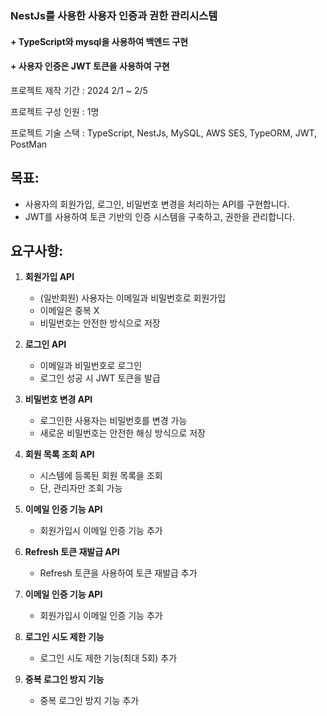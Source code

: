 ### NestJs를 사용한 사용자 인증과 권한 관리시스템

#### + TypeScript와 mysql을 사용하여 백엔드 구현

#### + 사용자 인증은 JWT 토큰을 사용하여 구현


프로젝트 제작 기간 : 2024 2/1 ~ 2/5 

프로젝트 구성 인원 : 1명

프로젝트 기술 스택 : TypeScript, NestJs, MySQL, AWS SES, TypeORM, JWT, PostMan

## **목표:**

- 사용자의 회원가입, 로그인, 비밀번호 변경을 처리하는 API를 구현합니다.
- JWT를 사용하여 토큰 기반의 인증 시스템을 구축하고, 권한을 관리합니다.

## **요구사항:**

1. **회원가입 API**
    - (일반회원) 사용자는 이메일과 비밀번호로 회원가입
    - 이메일은 중복 X 
    - 비밀번호는 안전한 방식으로 저장

2. **로그인 API**
    - 이메일과 비밀번호로 로그인
    - 로그인 성공 시 JWT 토큰을 발급

3. **비밀번호 변경 API**
    - 로그인한 사용자는 비밀번호를 변경 가능
    - 새로운 비밀번호는 안전한 해싱 방식으로 저장

4. **회원 목록 조회 API**
    - 시스템에 등록된 회원 목록을 조회
    - 단, 관리자만 조회 가능
    
5. **이메일 인증 기능 API**
    - 회원가입시 이메일 인증 기능 추가

6. **Refresh 토큰 재발급 API**
    - Refresh 토큰을 사용하여 토큰 재발급 추가

7. **이메일 인증 기능 API**
    - 회원가입시 이메일 인증 기능 추가

8. **로그인 시도 제한 기능**
    - 로그인 시도 제한 기능(최대 5회) 추가

8. **중복 로그인 방지 기능**
    - 중복 로그인 방지 기능 추가